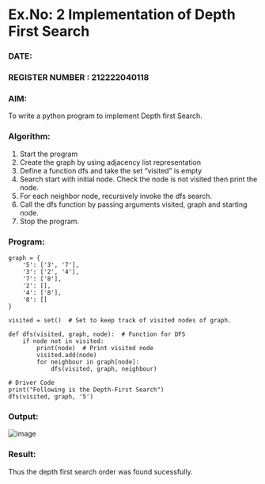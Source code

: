 # Ex.No: 2  Implementation of Depth First Search
### DATE:                                                                            
### REGISTER NUMBER : 212222040118
### AIM: 
To write a python program to implement Depth first Search. 
### Algorithm:
1. Start the program
2. Create the graph by using adjacency list representation
3. Define a function dfs and take the set “visited” is empty 
4. Search start with initial node. Check the node is not visited then print the node.
5. For each neighbor node, recursively invoke the dfs search.
6. Call the dfs function by passing arguments visited, graph and starting node.
7. Stop the program.

### Program:
```
graph = {
    '5': ['3', '7'],
    '3': ['2', '4'],
    '7': ['8'],
    '2': [],
    '4': ['8'],
    '8': []
}

visited = set()  # Set to keep track of visited nodes of graph.

def dfs(visited, graph, node):  # Function for DFS
    if node not in visited:
        print(node)  # Print visited node
        visited.add(node)
        for neighbour in graph[node]:
            dfs(visited, graph, neighbour)

# Driver Code
print("Following is the Depth-First Search")
dfs(visited, graph, '5')
```
### Output:

![image](https://github.com/user-attachments/assets/71a7aff7-a831-435c-ad07-c1a9ca07b1bf)


### Result:
Thus the depth first search order was found sucessfully.
